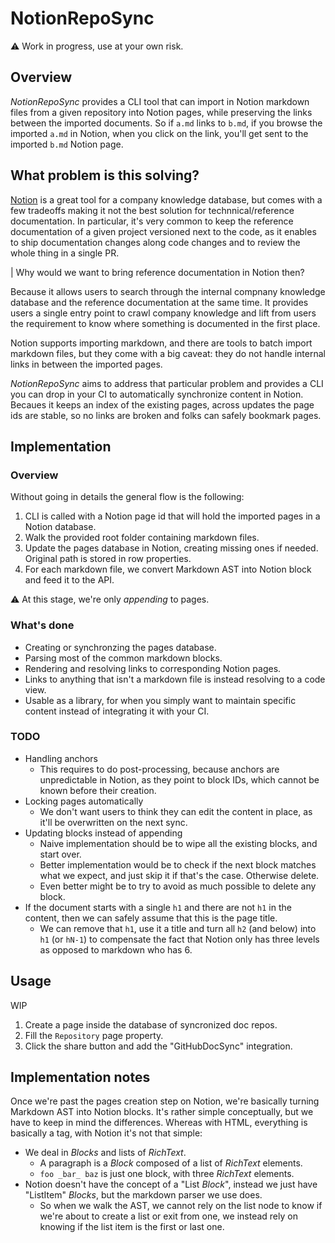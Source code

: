 # NotionRepoSync

:warning: Work in progress, use at your own risk.

## Overview 

_NotionRepoSync_ provides a CLI tool that can import in Notion markdown files from a given repository into Notion pages, while preserving the links between the imported documents. So if `a.md` links to `b.md`, if you browse the imported `a.md` in Notion, when you click on the link, you'll get sent to the imported `b.md` Notion page.

## What problem is this solving?

[Notion](https://notion.so) is a great tool for a company knowledge database, but comes with a few tradeoffs making it not the best solution for technnical/reference documentation. In particular, it's very common to keep the reference documentation of a given project versioned next to the code, as it enables to ship documentation changes along code changes and to review the whole thing in a single PR. 

| Why would we want to bring reference documentation in Notion then? 

Because it allows users to search through the internal compnany knowledge database and the reference documentation at the same time. It provides users a single entry point to crawl company knowledge and lift from users the requirement to know where something is documented in the first place. 

Notion supports importing markdown, and there are tools to batch import markdown files, but they come with a big caveat: they do not handle internal links in between the imported pages. 

_NotionRepoSync_ aims to address that particular problem and provides a CLI you can drop in your CI to automatically synchronize content in Notion. Becaues it keeps an index of the existing pages, across updates the page ids are stable, so no links are broken and folks can safely bookmark pages.

## Implementation

### Overview 

Without going in details the general flow is the following: 

1. CLI is called with a Notion page id that will hold the imported pages in a Notion database.
1. Walk the provided root folder containing markdown files.
1. Update the pages database in Notion, creating missing ones if needed. Original path is stored in row properties. 
1. For each markdown file, we convert Markdown AST into Notion block and feed it to the API.

:warning: At this stage, we're only _appending_ to pages. 

### What's done 

- Creating or synchronzing the pages database.
- Parsing most of the common markdown blocks.
- Rendering and resolving links to corresponding Notion pages.
- Links to anything that isn't a markdown file is instead resolving to a code view.
- Usable as a library, for when you simply want to maintain specific content instead of integrating it with your CI.

### TODO

- Handling anchors
    - This requires to do post-processing, because anchors are unpredictable in Notion, as they point to block IDs, which cannot be known before their creation.
- Locking pages automatically
    - We don't want users to think they can edit the content in place, as it'll be overwritten on the next sync.
- Updating blocks instead of appending
    - Naive implementation should be to wipe all the existing blocks, and start over.
    - Better implementation would be to check if the next block matches what we expect, and just skip it if that's the case. Otherwise delete.
    - Even better might be to try to avoid as much possible to delete any block.
- If the document starts with a single `h1` and there are not `h1` in the content, then we can safely assume that this is the page title.
    - We can remove that `h1`, use it a title and turn all `h2` (and below) into `h1` (or `hN-1`) to compensate the fact that Notion only has three levels as opposed to markdown who has 6. 

## Usage

WIP

1. Create a page inside the database of syncronized doc repos.
2. Fill the `Repository` page property.
3. Click the share button and add the "GitHubDocSync" integration.

## Implementation notes

Once we're past the pages creation step on Notion, we're basically turning Markdown AST into Notion blocks. It's rather simple conceptually, but we have to 
keep in mind the differences. Whereas with HTML, everything is basically a tag, with Notion it's not that simple: 

- We deal in _Blocks_ and lists of _RichText_. 
    - A paragraph is a _Block_ composed of a list of _RichText_ elements.
    - `foo _bar_ baz` is just one block, with three _RichText_ elements.
- Notion doesn't have the concept of a "List _Block_", instead we just have "ListItem" _Blocks_, but the markdown parser we use does. 
    - So when we walk the AST, we cannot rely on the list node to know if we're about to create a list or exit from one, we instead rely on knowing if the list item is the first or last one.
